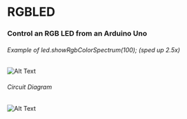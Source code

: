 <h1>RGBLED</h1>
<h3>Control an RGB LED from an Arduino Uno</h3>

<h6>Example of led.showRgbColorSpectrum(100); (sped up 2.5x)</h6>

![Alt Text](https://i.imgur.com/eigNi7I.png)


<h6>Circuit Diagram</h6>

![Alt Text](https://i.imgur.com/a73fE37.png)
